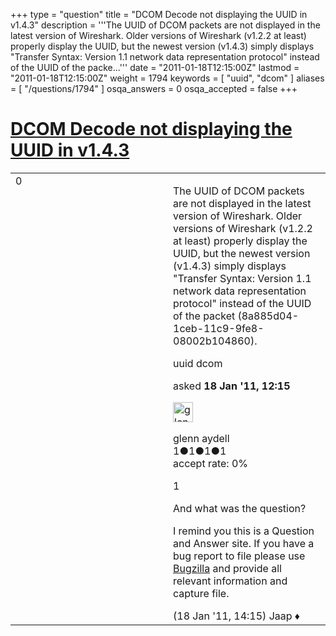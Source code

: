+++
type = "question"
title = "DCOM Decode not displaying the UUID in v1.4.3"
description = '''The UUID of DCOM packets are not displayed in the latest version of Wireshark. Older versions of Wireshark (v1.2.2 at least) properly display the UUID, but the newest version (v1.4.3) simply displays &quot;Transfer Syntax: Version 1.1 network data representation protocol&quot; instead of the UUID of the packe...'''
date = "2011-01-18T12:15:00Z"
lastmod = "2011-01-18T12:15:00Z"
weight = 1794
keywords = [ "uuid", "dcom" ]
aliases = [ "/questions/1794" ]
osqa_answers = 0
osqa_accepted = false
+++

<div class="headNormal">

# [DCOM Decode not displaying the UUID in v1.4.3](/questions/1794/dcom-decode-not-displaying-the-uuid-in-v143)

</div>

<div id="main-body">

<div id="askform">

<table id="question-table" style="width:100%;"><colgroup><col style="width: 50%" /><col style="width: 50%" /></colgroup><tbody><tr class="odd"><td style="width: 30px; vertical-align: top"><div class="vote-buttons"><div id="post-1794-score" class="post-score" title="current number of votes">0</div><div id="favorite-count" class="favorite-count"></div></div></td><td><div id="item-right"><div class="question-body"><p>The UUID of DCOM packets are not displayed in the latest version of Wireshark. Older versions of Wireshark (v1.2.2 at least) properly display the UUID, but the newest version (v1.4.3) simply displays "Transfer Syntax: Version 1.1 network data representation protocol" instead of the UUID of the packet (8a885d04-1ceb-11c9-9fe8-08002b104860).</p></div><div id="question-tags" class="tags-container tags">uuid dcom</div><div id="question-controls" class="post-controls"></div><div class="post-update-info-container"><div class="post-update-info post-update-info-user"><p>asked <strong>18 Jan '11, 12:15</strong></p><img src="https://secure.gravatar.com/avatar/08ab2feaa7e9e8cf0284cb150bff616a?s=32&amp;d=identicon&amp;r=g" class="gravatar" width="32" height="32" alt="glenn%20aydell&#39;s gravatar image" /><p>glenn aydell<br />
<span class="score" title="1 reputation points">1</span><span title="1 badges"><span class="badge1">●</span><span class="badgecount">1</span></span><span title="1 badges"><span class="silver">●</span><span class="badgecount">1</span></span><span title="1 badges"><span class="bronze">●</span><span class="badgecount">1</span></span><br />
<span class="accept_rate" title="Rate of the user&#39;s accepted answers">accept rate:</span> <span title="glenn aydell has no accepted answers">0%</span></p></div></div><div id="comments-container-1794" class="comments-container"><span id="1796"></span><div id="comment-1796" class="comment"><div id="post-1796-score" class="comment-score">1</div><div class="comment-text"><p>And what was the question?</p><p>I remind you this is a Question and Answer site. If you have a bug report to file please use <a href="https://bugs.wireshark.org/">Bugzilla</a> and provide all relevant information and capture file.</p></div><div id="comment-1796-info" class="comment-info"><span class="comment-age">(18 Jan '11, 14:15)</span> Jaap ♦</div></div></div><div id="comment-tools-1794" class="comment-tools"></div><div class="clear"></div><div id="comment-1794-form-container" class="comment-form-container"></div><div class="clear"></div></div></td></tr></tbody></table>

</div>

</div>

